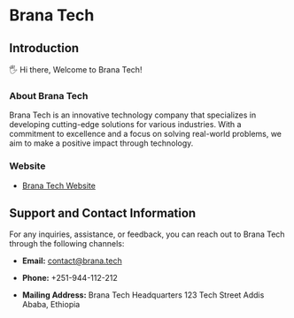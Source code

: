 
# Brana Tech

## Introduction

🖐 Hi there, Welcome to Brana Tech!

### About Brana Tech

Brana Tech is an innovative technology company that specializes in developing cutting-edge solutions for various industries. With a commitment to excellence and a focus on solving real-world problems, we aim to make a positive impact through technology.

### Website
- [Brana Tech Website](https://brana.tech/)

## Support and Contact Information

For any inquiries, assistance, or feedback, you can reach out to Brana Tech through the following channels:

- **Email:** contact@brana.tech
- **Phone:** +251-944-112-212

- **Mailing Address:**
  Brana Tech Headquarters
  123 Tech Street
  Addis Ababa, Ethiopia 
